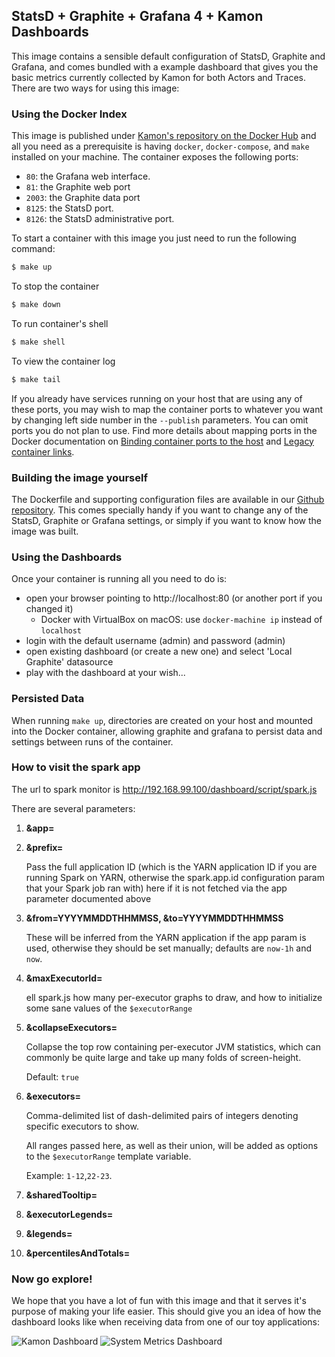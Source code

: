 StatsD + Graphite + Grafana 4 + Kamon Dashboards
---------------------------------------------

This image contains a sensible default configuration of StatsD, Graphite and Grafana, and comes bundled with a example
dashboard that gives you the basic metrics currently collected by Kamon for both Actors and Traces. There are two ways
for using this image:


### Using the Docker Index ###

This image is published under [Kamon's repository on the Docker Hub](https://hub.docker.com/u/kamon/) and all you
need as a prerequisite is having `docker`, `docker-compose`, and `make` installed on your machine. The container exposes the following ports:

- `80`: the Grafana web interface.
- `81`: the Graphite web port
- `2003`: the Graphite data port
- `8125`: the StatsD port.
- `8126`: the StatsD administrative port.

To start a container with this image you just need to run the following command:

```bash
$ make up
```

To stop the container
```bash
$ make down
```

To run container's shell
```bash
$ make shell
```

To view the container log
```bash
$ make tail
```

If you already have services running on your host that are using any of these ports, you may wish to map the container
ports to whatever you want by changing left side number in the `--publish` parameters. You can omit ports you do not plan to use. Find more details about mapping ports in the Docker documentation on [Binding container ports to the host](https://docs.docker.com/engine/userguide/networking/default_network/binding/) and [Legacy container links](https://docs.docker.com/engine/userguide/networking/default_network/dockerlinks/).


### Building the image yourself ###

The Dockerfile and supporting configuration files are available in our [Github repository](https://github.com/kamon-io/docker-grafana-graphite).
This comes specially handy if you want to change any of the StatsD, Graphite or Grafana settings, or simply if you want
to know how the image was built.


### Using the Dashboards ###

Once your container is running all you need to do is:

- open your browser pointing to http://localhost:80 (or another port if you changed it)
  - Docker with VirtualBox on macOS: use `docker-machine ip` instead of `localhost`
- login with the default username (admin) and password (admin)
- open existing dashboard (or create a new one) and select 'Local Graphite' datasource
- play with the dashboard at your wish...


### Persisted Data ###

When running `make up`, directories are created on your host and mounted into the Docker container, allowing graphite and grafana to persist data and settings between runs of the container.


### How to visit the spark app ###
The url to spark monitor is http://192.168.99.100/dashboard/script/spark.js

There are several parameters:
1. **&app=<app id>**
2. **&prefix=<metric prefix>**

   Pass the full application ID (which is the YARN application ID if you are running Spark on YARN, otherwise the spark.app.id configuration param that your Spark job ran with) here if it is not fetched via the app parameter documented above

3. **&from=YYYYMMDDTHHMMSS, &to=YYYYMMDDTHHMMSS**

   These will be inferred from the YARN application if the app param is used, otherwise they should be set manually; defaults are `now-1h` and `now`.

4. **&maxExecutorId=<N>**

   ell spark.js how many per-executor graphs to draw, and how to initialize some sane values of the `$executorRange`

5. **&collapseExecutors=<bool>**

   Collapse the top row containing per-executor JVM statistics, which can commonly be quite large and take up many folds of screen-height.

   Default: `true`

6. **&executors=<ranges>**

   Comma-delimited list of dash-delimited pairs of integers denoting specific executors to show.

   All ranges passed here, as well as their union, will be added as options to the `$executorRange` template variable.

   Example: `1-12`,`22-23`.

7. **&sharedTooltip=<bool>**
8. **&executorLegends=<bool>**
9. **&legends=<bool>**
10. **&percentilesAndTotals=<bool>**

### Now go explore! ###

We hope that you have a lot of fun with this image and that it serves it's
purpose of making your life easier. This should give you an idea of how the dashboard looks like when receiving data
from one of our toy applications:

![Kamon Dashboard](http://kamon.io/assets/img/kamon-statsd-grafana.png)
![System Metrics Dashboard](http://kamon.io/assets/img/kamon-system-metrics.png)
